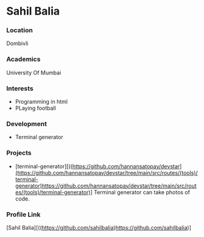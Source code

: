 # Sahil Balia

### Location

Dombivli

### Academics

University Of Mumbai

### Interests

- Programming in html
- PLaying football

### Development

- Terminal generator

### Projects

- [terminal-generator][((https://github.com/hannansatopay/devstar](https://github.com/hannansatopay/devstar/tree/main/src/routes/(tools)/terminal-generator)https://github.com/hannansatopay/devstar/tree/main/src/routes/(tools)/terminal-generator)] Terminal generator can take photos of code.

### Profile Link

[Sahil Balia][((https://github.com/sahilbalia)https://github.com/sahilbalia)]
